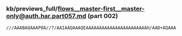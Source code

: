 ### kb/previews_full/flows__master-first__master-only@auth.har.part057.md (part 002)

```md
///AAABAQAAAP8A//7/AAIAAQAAAQEAAAAAAAAAAAAAAAAAAAAAAAH/AAD+AQAAA
```

```
